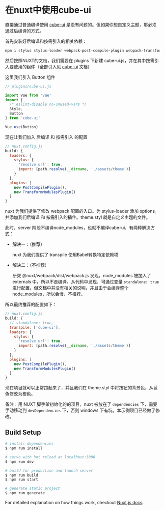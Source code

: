 # 在nuxt中使用cube-ui
直接通过普通编译使用 [cube-ui](https://didi.github.io/cube-ui/#/zh-CN/docs/quick-start) 是没有问题的。但如果你想自定义主题，那必须通过后编译的方式。

首先安装好后编译和按需引入的相关依赖：

```bash
npm i stylus stylus-loader webpack-post-compile-plugin webpack-transform-modules-plugin -D
```

然后按照NUXT的文档，我们需要在 plugins 下新建 cube-ui.js，并在其中按需引入要使用的组件（全部引入见 [cube-ui](https://didi.github.io/cube-ui/#/zh-CN/docs/quick-start) 文档）

这里我们引入 Button 组件
```javascript
// plugins/cube-ui.js

import Vue from 'vue'
import {
  /* eslint-disable no-unused-vars */
  Style,
  Button
} from 'cube-ui'

Vue.use(Button)
```

现在让我们加入 后编译 和 按需引入 的配置
```javascript
// nuxt.config.js
build: {
  loaders: {
    stylus: {
      'resolve url': true,
      import: [path.resolve(__dirname, './assets/theme')]
    }
  },
  plugins: [
    new PostCompilePlugin(),
    new TransformModulesPlugin()
  ]
}
```
nuxt 为我们提供了修改 webpack 配置的入口。为 stylus-loader 添加 options，并添加我们后编译 和 按需引入的插件。theme.styl 就是自定义主题的文件。

此时，server 阶段不编译node_modules，也就不编译cube-ui，有两种解决方式：

- 解决一：（推荐）

  nuxt 为我们提供了 transpile 使用Babel转换特定依赖项

- 解决二：（不推荐）

  研究 @nuxt/webpack/dist/webpack.js 发现，node_modules 被加入了 externals 中，所以不走编译。从代码中发现，可通过变量 `standalone: true` 进行配置，但文档中并没有相关的说明，并且由于会编译整个 node_modules，所以会慢，不推荐。

所以最终推荐的配置如下：

```javascript
// nuxt.config.js
build: {
  // standalone: true,
  transpile: ['cube-ui'],
  loaders: {
    stylus: {
      'resolve url': true,
      import: [path.resolve(__dirname, './assets/theme')]
    }
  },
  plugins: [
    new PostCompilePlugin(),
    new TransformModulesPlugin()
  ]
}
```

现在项目就可以正常跑起来了，并且我们在 theme.styl 中将按钮的背景色，从蓝色修改为橙色。

备注：用 NUXT 脚手架初始化的的项目，nuxt 被放在了 `dependencies` 下，需要手动移动到 `devDependencies` 下，否则 windows 下有坑。本示例项目已经做了修改。

## Build Setup

``` bash
# install dependencies
$ npm run install

# serve with hot reload at localhost:3000
$ npm run dev

# build for production and launch server
$ npm run build
$ npm run start

# generate static project
$ npm run generate
```

For detailed explanation on how things work, checkout [Nuxt.js docs](https://nuxtjs.org).
